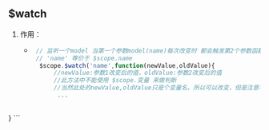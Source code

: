 ## $watch

1. 作用：

   * ```javascript
      // 监听一个model 当第一个参数model(name)每次改变时 都会触发第2个参数函数
      // 'name' 等价于 $scope.name
       $scope.$watch('name',function(newValue,oldValue){
           //newValue:参数1改变后的值，oldValue:参数2改变后的值
           //此方法中不能使用 $scope.变量 来做判断
           //当然此处的newValue,oldValue只是个变量名，所以可以改变，但是注意不要使用关键字(new)作为变量名
            ...
         
 }
     ```
     
     

